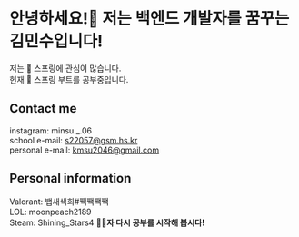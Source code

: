 # __안녕하세요!🤚 저는 백엔드 개발자를 꿈꾸는 김민수입니다!__
저는 👀 스프링에 관심이 많습니다.  
현재 🌱 스프링 부트를 공부중입니다.
## __Contact me__
instagram: minsu._.06  
school e-mail: s22057@gsm.hs.kr  
personal e-mail: kmsu2046@gmail.com  
## __Personal information__
Valorant: 뱁새색희#짹짹짹짹  
LOL: moonpeach2189  
Steam: Shining_Stars4
__📖📖자 다시 공부를 시작해 봅시다!__
